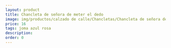 ```yaml
---
layout: product
title: Chancleta de señora de meter el dedo
image: img/productos/calzado de calle/Chancletas/Chancleta de señora de meter el dedo=16=joma azul rosa.webp
price: 16
tags: joma azul rosa
description: 
order: 0
---
```

